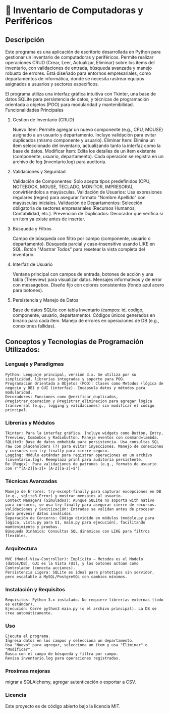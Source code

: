 # 💫 Inventario de Computadoras y Periféricos
## Descripción

Este programa es una aplicación de escritorio desarrollada en Python para gestionar un inventario de computadoras y periféricos. Permite realizar operaciones CRUD (Crear, Leer, Actualizar, Eliminar) sobre los ítems del inventario, con validaciones de entrada, búsqueda avanzada y manejo robusto de errores. Está diseñado para entornos empresariales, como departamentos de informática, donde se necesita rastrear equipos asignados a usuarios y sectores específicos.

El programa utiliza una interfaz gráfica intuitiva con Tkinter, una base de datos SQLite para persistencia de datos, y técnicas de programación orientada a objetos (POO) para modularidad y mantenibilidad.
Funcionalidades Principales
1. Gestión de Inventario (CRUD)

    Nuevo Ítem: Permite agregar un nuevo componente (e.g., CPU, MOUSE) asignado a un usuario y departamento. Incluye validación para evitar duplicados (mismo componente y usuario).
    Eliminar Ítem: Elimina un ítem seleccionado del inventario, actualizando tanto la interfaz como la base de datos.
    Modificar Ítem: Edita los detalles de un ítem existente (componente, usuario, departamento).
    Cada operación se registra en un archivo de log (inventario.log) para auditoría.

2. Validaciones y Seguridad

    Validación de Componentes: Solo acepta tipos predefinidos (CPU, NOTEBOOK, MOUSE, TECLADO, MONITOR, IMPRESORA), convirtiéndolos a mayúsculas.
    Validación de Usuarios: Usa expresiones regulares (regex) para asegurar formato "Nombre Apellido" con mayúsculas iniciales.
    Validación de Departamentos: Selección obligatoria de sectores empresariales (Recursos Humanos, Contabilidad, etc.).
    Prevención de Duplicados: Decorador que verifica si un ítem ya existe antes de insertar.

3. Búsqueda y Filtros

    Campo de búsqueda con filtro por campo (componente, usuario o departamento).
    Búsqueda parcial y case-insensitive usando LIKE en SQL.
    Botón "Mostrar Todos" para resetear la vista completa del inventario.

4. Interfaz de Usuario

    Ventana principal con campos de entrada, botones de acción y una tabla (Treeview) para visualizar datos.
    Mensajes informativos y de error con messagebox.
    Diseño fijo con colores consistentes (fondo azul acero para botones).

5. Persistencia y Manejo de Datos

    Base de datos SQLite con tabla Inventario (campos: id, codigo, componente, usuario, departamento).
    Códigos únicos generados en binario para cada ítem.
    Manejo de errores en operaciones de DB (e.g., conexiones fallidas).

## Conceptos y Tecnologías de Programación Utilizados:

### Lenguaje y Paradigmas

    Python: Lenguaje principal, versión 3.x. Se utiliza por su simplicidad, librerías integradas y soporte para POO.
    Programación Orientada a Objetos (POO): Clases como Metodos (lógica de negocio y DB) y GUI (interfaz). Encapsula datos y métodos para modularidad.
    Decoradores: Funciones como @verificar_duplicados, @registrar_operacion y @registrar_eliminacion para agregar lógica transversal (e.g., logging y validaciones) sin modificar el código principal.

### Librerías y Módulos

    Tkinter: Para la interfaz gráfica. Incluye widgets como Button, Entry, Treeview, Combobox y Radiobutton. Maneja eventos con command=lambda.
    SQLite3: Base de datos embebida para persistencia. Usa consultas SQL raw con placeholders (?) para evitar inyecciones. Manejo de conexiones y cursores con try-finally para cierre seguro.
    Logging: Módulo estándar para registrar operaciones en un archivo (inventario.log). Reemplaza print para auditoría persistente.
    Re (Regex): Para validaciones de patrones (e.g., formato de usuario con r'^[A-Z][a-z]+ [A-Z][a-z]+$').

### Técnicas Avanzadas

    Manejo de Errores: try-except-finally para capturar excepciones en DB (e.g., sqlite3.Error) y mostrar mensajes al usuario.
    Context Managers (Simulados): Aunque SQLite no soporta with nativo para cursores, se usa try-finally para asegurar cierre de recursos.
    Validaciones y Sanitización: Entradas se validan antes de procesar para prevenir datos inválidos.
    Separación de Concerns: Código dividido en módulos (modelo.py para lógica, vista.py para UI, main.py para ejecución), facilitando mantenimiento y pruebas.
    Búsqueda Dinámica: Consultas SQL dinámicas con LIKE para filtros flexibles.

### Arquitectura

    MVC (Model-View-Controller): Implícito – Metodos es el Modelo (datos/DB), GUI es la Vista (UI), y los botones actúan como Controlador (conecta acciones).
    Persistencia Ligera: SQLite es ideal para prototipos sin servidor, pero escalable a MySQL/PostgreSQL con cambios mínimos.

### Instalación y Requisitos

    Requisitos: Python 3.x instalado. No requiere librerías externas (todo es estándar).
    Ejecución: Corre python3 main.py (o el archivo principal). La DB se crea automáticamente.

### Uso

    Ejecuta el programa.
    Ingresa datos en los campos y selecciona un departamento.
    Usa "Nuevo" para agregar, selecciona un ítem y usa "Eliminar" o "Modificar".
    Busca con el campo de búsqueda y filtra por campo.
    Revisa inventario.log para operaciones registradas.

### Proximas mejoras
migrar a SQLAlchemy, agregar autenticación o exportar a CSV.

### Licencia

Este proyecto es de código abierto bajo la licencia MIT.

